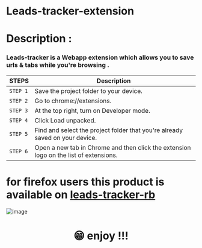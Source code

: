 # Leads-tracker-extension

# Description :

### Leads-tracker is a Webapp extension which allows you to save urls & tabs while you're browsing .
| STEPS  | Description|
|------------|---------------------------------|
|```STEP 1```|Save the project folder to your device. |
|```STEP 2```|Go to chrome://extensions. |
|```STEP 3```|At the top right, turn on Developer mode. |
|```STEP 4```|Click Load unpacked. |
|```STEP 5```|Find and select the project folder that you're already saved on your device. |
|```STEP 6```|Open a new tab in Chrome and then click the extension logo on the list of extensions. |



# for firefox users this product is available on [leads-tracker-rb](https://addons.mozilla.org/en-US/firefox/addon/leads-tracker-rb/)

<conter> ![image](https://user-images.githubusercontent.com/92509001/177959733-e87af1b2-daa3-4086-a408-354bcbe65216.png) </center>

<h1>
  <p align="center">😁 enjoy !!!
  </p>
</h1>


